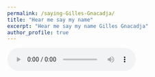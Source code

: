 ```yaml
---
permalink: /saying-Gilles-Gnacadja/
title: "Hear me say my name"
excerpt: "Hear me say my name Gilles Gnacadja"
author_profile: true
---
```


<audio controls>
    <source src="../audio/saying-Gilles-Gnacadja.mp3" type="audio/mpeg">
    Your browser does not support the audio element.
</audio>
